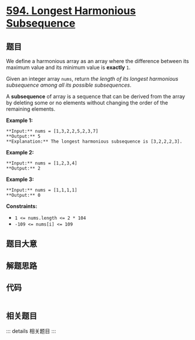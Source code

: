 # [594. Longest Harmonious Subsequence](https://leetcode.com/problems/longest-harmonious-subsequence)

## 题目

We define a harmonious array as an array where the difference between its
maximum value and its minimum value is **exactly** `1`.

Given an integer array `nums`, return _the length of its longest harmonious
subsequence among all its possible subsequences_.

A **subsequence** of array is a sequence that can be derived from the array by
deleting some or no elements without changing the order of the remaining
elements.



**Example 1:**

    
    
    **Input:** nums = [1,3,2,2,5,2,3,7]
    **Output:** 5
    **Explanation:** The longest harmonious subsequence is [3,2,2,2,3].
    

**Example 2:**

    
    
    **Input:** nums = [1,2,3,4]
    **Output:** 2
    

**Example 3:**

    
    
    **Input:** nums = [1,1,1,1]
    **Output:** 0
    



**Constraints:**

  * `1 <= nums.length <= 2 * 104`
  * `-109 <= nums[i] <= 109`


## 题目大意

## 解题思路

## 代码

```javascript

```

## 相关题目

::: details 相关题目
:::
